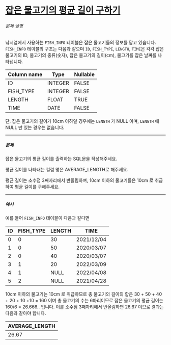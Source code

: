 # [잡은 물고기의 평균 길이 구하기](https://school.programmers.co.kr/learn/courses/30/lessons/293259)


###### 문제 설명


낚시앱에서 사용하는 `FISH_INFO` 테이블은 잡은 물고기들의 정보를 담고 있습니다. `FISH_INFO` 테이블의 구조는 다음과 같으며 `ID`, `FISH_TYPE`, `LENGTH`, `TIME`은 각각 잡은 물고기의 ID, 물고기의 종류(숫자), 잡은 물고기의 길이(cm), 물고기를 잡은 날짜를 나타냅니다. 




| Column name | Type | Nullable |
| --- | --- | --- |
| ID | INTEGER | FALSE |
| FISH\_TYPE | INTEGER | FALSE |
| LENGTH | FLOAT | TRUE |
| TIME | DATE | FALSE |


단, 잡은 물고기의 길이가 10cm 이하일 경우에는 `LENGTH` 가 NULL 이며, `LENGTH` 에 NULL 만 있는 경우는 없습니다.




---


##### 문제


잡은 물고기의 평균 길이를 출력하는 SQL문을 작성해주세요.


평균 길이를 나타내는 컬럼 명은 AVERAGE\_LENGTH로 해주세요.  

평균 길이는 소수점 3째자리에서 반올림하며, 10cm 이하의 물고기들은 10cm 로 취급하여 평균 길이를 구해주세요.




---


##### 예시


예를 들어 `FISH_INFO` 테이블이 다음과 같다면




| ID | FISH\_TYPE | LENGTH | TIME |
| --- | --- | --- | --- |
| 0 | 0 | 30 | 2021/12/04 |
| 1 | 0 | 50 | 2020/03/07 |
| 2 | 0 | 40 | 2020/03/07 |
| 3 | 1 | 20 | 2022/03/09 |
| 4 | 1 | NULL | 2022/04/08 |
| 5 | 2 | NULL | 2021/04/28 |


10cm 이하의 물고기는 10cm 로 취급하므로 총 물고기의 길이의 합은 30 \+ 50 \+ 40 \+ 20 \+ 10 \+10 \= 160 이며 총 물고기의 수는 6마리이므로 잡은 물고기의 평균 길이는 160/6 \= 26\.666\.. 입니다. 이를 소수점 3째자리에서 반올림하면 26\.67 이므로 결과는 다음과 같아야 합니다.




| AVERAGE\_LENGTH |
| --- |
| 26\.67 |


